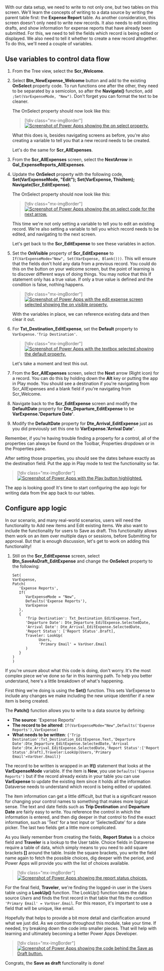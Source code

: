 With our data setup, we need to write to not only one, but two tables on this screen. We'll learn the concepts of writing to a data source by writing the parent table first: the **Expense Report** table. As another consideration, this screen doesn't only need to write new records. It also needs to edit existing drafts, and show information for expense reports that have already been submitted. For this, we need to tell the fields which record is being edited or displayed. We also need to tell it whether to create a new record altogether. To do this, we'll need a couple of variables.

## Use variables to control data flow

1. From the Tree view, select the **Scr_Welcome**.

1. Select **Btn_NewExpense_Welcome** button and add to the existing **OnSelect** property code. To run functions one after the other, they need to be separated by a semicolon, so after the **Navigate()** function, add `;Set(VarExpenseMode, "New")`. Don't forget you can format the text to be cleaner.

   The OnSelect property should now look like this:

   > [!div class="mx-imgBorder"]
   > [![Screenshot of Power Apps showing the on select property.](../media/on-select.png)](../media/on-select.png#lightbox)

   What this does is, besides navigating screens as before, you're also creating a variable to tell you that a new record needs to be created.

   Let's do the same for **Scr_AllExpenses**.

1. From the **Scr_AllExpenses** screen, select the **NextArrow** in **Gal_ExpenseReports_AllExpenses**.

1. Update the **OnSelect** property with the following code, **Set(VarExpenseMode, "Edit"); Set(VarExpense, ThisItem); Navigate(Scr_EditExpense)**.

   The OnSelect property should now look like this:

   > [!div class="mx-imgBorder"]
   > [![Screenshot of Power Apps showing the on select code for the next arrow.](../media/next.png)](../media/next.png#lightbox)

   This time we're not only setting a variable to tell you to edit an existing record. We're also setting a variable to tell you which record needs to be edited, and navigating to the next screen.

   Let's get back to the **Scr_EditExpense** to see these variables in action.

1. Set the **OnVisible** property of **Scr_EditExpense** to `If(VarExpenseMode="New", Set(VarExpense, Blank()))`. This will ensure that the fields don't hold any data from a previous record. You could do this on the button on your welcome screen, but the point of learning is to discover different ways of doing things. You may notice that this If statement only has a true value. If only a true value is defined and the condition is false, nothing happens.

   > [!div class="mx-imgBorder"]
   > [![Screenshot of Power Apps with the edit expense screen selected showing the on visible property.](../media/on-visible.png)](../media/on-visible.png#lightbox)

   With the variables in place, we can reference existing data and then clear it out.

1. For **Txt_Destination_EditExpense**, set the **Default** property to `VarExpense.'Trip Destination'`.

   > [!div class="mx-imgBorder"]
   > [![Screenshot of Power Apps with the textbox selected showing the default property.](../media/default.png)](../media/default.png#lightbox)

   Let's take a moment and test this out.

1. From the **Scr_AllExpenses** screen, select the **Next** arrow (Right icon) for a record. You can do this by holding down the **Alt** key or putting the app in Play mode. You should see a destination if you're navigating from Scr_AllExpenses and a blank field if you're navigating from Scr_Welcome.

1. Navigate back to the **Scr_EditExpense** screen and modify the **DefaultDate** property for **Dte_Departure_EditExpense** to be **VarExpense.'Departure Date'**.

1. Modify the **DefaultDate** property for **Dte_Arrival_EditExpense** just as you did previously set this one to **VarExpense.'Arrival Date'**.

Remember, if you're having trouble finding a property for a control, all of the properties can always be found on the Toolbar, Properties dropdown or in the Properties pane.

After setting those properties, you should see the dates behave exactly as the destination field. Put the app in Play mode to test the functionality so far.

   > [!div class="mx-imgBorder"]
   > [![Screenshot of Power Apps with the Play button highlighted.](../media/play.png)](../media/play.png#lightbox)

The app is looking good! It's time to start configuring the app logic for writing data from the app back to our tables.

## Configure app logic

In our scenario, and many real-world scenarios, users will need the functionality to Add new items and Edit existing items. We also want to include the functionality for users to Save as draft. This functionality allows them work on an item over multiple days or sessions, before Submitting for approval. But that is enough discussion, let's get to work on adding this functionality!

1. Still on the **Scr_EditExpense** screen, select **Btn_SaveAsDraft_EditExpense** and change the **OnSelect** property to the following:

   ```powerappsfl
   Set(
   VarExpense,
   Patch(
      'Expense Reports',
      If(
         VarExpenseMode = "New",
         Defaults('Expense Reports'),
         VarExpense
      ),
      {
         'Trip Destination': Txt_Destination_EditExpense.Text,
         'Departure Date': Dte_Departure_EditExpense.SelectedDate,
         'Arrival Date': Dte_Arrival_EditExpense.SelectedDate,
         'Report Status': ['Report Status'.Draft],
         Traveler: LookUp(
               Users,
               'Primary Email' = VarUser.Email
         )
      }
   )
   )
   ```

If you're unsure about what this code is doing, don't worry. It's the most complex piece we've done so far in this learning path. To help you better understand, here's a little breakdown of what's happening.

First thing we're doing is using the **Set()** function. This sets VarExpense to include any changes we make including the new unique identifier if a new item is being created.

The **Patch()** function allows you to write to a data source by defining:

- **The source**: 'Expense Reports'
- **The record to be altered**: `If(VarExpenseMode="New",Defaults('Expense Reports'),VarExpense)`
- **What needs to be written**: `{'Trip Destination':Txt_Destination_EditExpense.Text,'Departure Date':Dte_Departure_EditExpense.SelectedDate,'Arrival Date':Dte_Arrival_EditExpense.SelectedDate,'Report Status':['Report Status'.Draft],Traveler:LookUp(Users,'Primary Email'=VarUser.Email)}`

The record to be written is wrapped in an **If()** statement that looks at the **VarExpenseMode** variable. If the item is **New**, you use `Defaults('Expense Reports')` but if the record already exists in your table you can use **VarExpense** to update the existing item since it holds all the information Dataverse needs to understand which record is being edited or updated.

The item information can get a little difficult, but that is a significant reason for changing your control names to something that makes more logical sense. The text and date fields such as **Trip Destination** and **Departure Date** are fairly easy to write. You reference the control in which the information is entered, and then dig deeper in that control to find the exact information, such as 'Text' for a text input or 'SelectedDate' for a date picker. The last two fields get a little more complicated.

As you likely remember from creating the fields, **Report Status** is a choice field and **Traveler** is a lookup to the User table. Choice fields in Dataverse require a table of data, which simply means to you need to add square brackets **[]** around the table. Inside the square brackets, you write the field name again to fetch the possible choices, dig deeper with the period, and Power Apps will provide you with the list of choices available.

   > [!div class="mx-imgBorder"]
   > [![Screenshot of Power Apps showing the report status choices.](../media/report-status.png)](../media/report-status.png#lightbox)

For the final field, **Traveler**, we're finding the logged-in user in the Users table using a **LookUp()** function. The LookUp() function takes the data source *Users* and finds the first record in that table that fits the condition `'Primary Email' = VarUser.Email`. For this reason, it's important to use a field that will be unique, like email.

Hopefully that helps to provide a bit more detail and clarification around what we just did. As we continue throughout this module, take your time. If needed, try breaking down the code into smaller pieces. That will help with learning and ultimately becoming a better Power Apps Developer.

   > [!div class="mx-imgBorder"]
   > [![Screenshot of Power Apps showing the code behind the Save as Draft button.](../media/save-draft.png)](../media/save-draft.png#lightbox)

Congrats, the **Save as draft** functionality is done!

